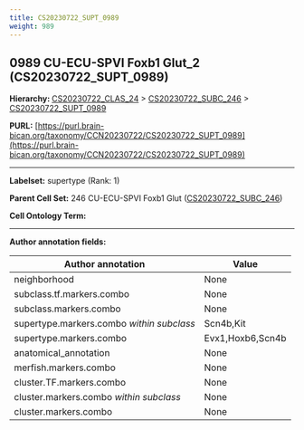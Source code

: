 ```yaml
---
title: CS20230722_SUPT_0989
weight: 989
---
```

## 0989 CU-ECU-SPVI Foxb1 Glut_2 (CS20230722_SUPT_0989)
<b>Hierarchy: </b>
[CS20230722_CLAS_24](../CS20230722_CLAS_24) >
[CS20230722_SUBC_246](../CS20230722_SUBC_246) >
[CS20230722_SUPT_0989](../CS20230722_SUPT_0989)

**PURL:** [https://purl.brain-bican.org/taxonomy/CCN20230722/CS20230722_SUPT_0989](https://purl.brain-bican.org/taxonomy/CCN20230722/CS20230722_SUPT_0989)

---


**Labelset:** supertype (Rank: 1)

**Parent Cell Set:** 246 CU-ECU-SPVI Foxb1 Glut ([CS20230722_SUBC_246](../CS20230722_SUBC_246))



**Cell Ontology Term:** 

[MARKER GENES.]: #


---

[TRANSFERRED ANNOTATIONS.]: #


[AUTHOR ANNOTATION FIELDS.]: #


**Author annotation fields:**

| Author annotation | Value |
|-------------------|-------|
|neighborhood|None|
|subclass.tf.markers.combo|None|
|subclass.markers.combo|None|
|supertype.markers.combo _within subclass_|Scn4b,Kit|
|supertype.markers.combo|Evx1,Hoxb6,Scn4b|
|anatomical_annotation|None|
|merfish.markers.combo|None|
|cluster.TF.markers.combo|None|
|cluster.markers.combo _within subclass_|None|
|cluster.markers.combo|None|
